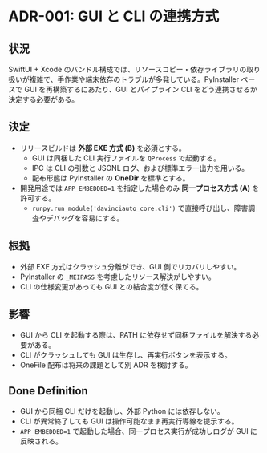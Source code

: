 # ADR-001: GUI と CLI の連携方式

## 状況
SwiftUI + Xcode のバンドル構成では、リソースコピー・依存ライブラリの取り扱いが複雑で、手作業や端末依存のトラブルが多発している。PyInstaller ベースで GUI を再構築するにあたり、GUI とパイプライン CLI をどう連携させるか決定する必要がある。

## 決定
- リリースビルドは **外部 EXE 方式 (B)** を必須とする。
  - GUI は同梱した CLI 実行ファイルを `QProcess` で起動する。
  - IPC は CLI の引数と JSONL ログ、および標準エラー出力を用いる。
  - 配布形態は PyInstaller の **OneDir** を標準とする。
- 開発用途では `APP_EMBEDDED=1` を指定した場合のみ **同一プロセス方式 (A)** を許可する。
  - `runpy.run_module('davinciauto_core.cli')` で直接呼び出し、障害調査やデバッグを容易にする。

## 根拠
- 外部 EXE 方式はクラッシュ分離ができ、GUI 側でリカバリしやすい。
- PyInstaller の `_MEIPASS` を考慮したリソース解決がしやすい。
- CLI の仕様変更があっても GUI との結合度が低く保てる。

## 影響
- GUI から CLI を起動する際は、PATH に依存せず同梱ファイルを解決する必要がある。
- CLI がクラッシュしても GUI は生存し、再実行ボタンを表示する。
- OneFile 配布は将来の課題として別 ADR を検討する。

## Done Definition
- GUI から同梱 CLI だけを起動し、外部 Python には依存しない。
- CLI が異常終了しても GUI は操作可能なまま再実行導線を提示する。
- `APP_EMBEDDED=1` で起動した場合、同一プロセス実行が成功しログが GUI に反映される。
